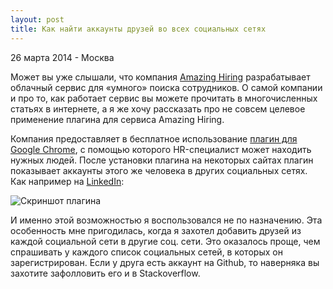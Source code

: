 ```yaml
---
layout: post
title: Как найти аккаунты друзей во всех социальных сетях
---
```


<p class="meta">26 марта 2014 - Москва</p>

Может вы уже слышали, что компания [Amazing Hiring](http://amazinghiring.com)
разрабатывает облачный сервис для «умного» поиска сотрудников.
О самой компании и про то, как работает сервис вы можете прочитать в многочисленных
статьях в интернете, а я же хочу рассказать про не совсем целевое применение плагина
для сервиса Amazing Hiring.

Компания предоставляет в бесплатное использование [плагин для Google Chrome](https://chrome.google.com/webstore/detail/amazinghiring/didkfdopbffjkpolefhpcjkohcpalicd),
с помощью которого HR-специалист может находить нужных людей.
После установки плагина на некоторых сайтах плагин показывает аккаунты
этого же человека в других социальных сетях.
Как например на [LinkedIn](https://www.linkedin.com/profile/view?id=22296376):

<img align="center" src="http://blog.bronevichok.ru/images/amazing-hiring-plugin.png" alt="Скриншот плагина">

И именно этой возможностью я воспользовался не по назначению.
Эта особенность мне пригодилась, когда я захотел добавить друзей из каждой социальной сети
в другие соц. сети. Это оказалось проще, чем спрашивать у каждого список социальных сетей,
в которых он зарегистрирован. Если у друга есть аккаунт на Github, то наверняка вы захотите
зафолловить его и в Stackoverflow.
